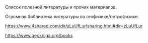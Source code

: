 Список полезной литературы и прочих материалов.

Огромная библиотека литературы по геофизике/петрофизике:

https://www.4shared.com/dir/zLuUfLur/sharing.html#dir=zLuUfLur

https://www.geokniga.org/books

